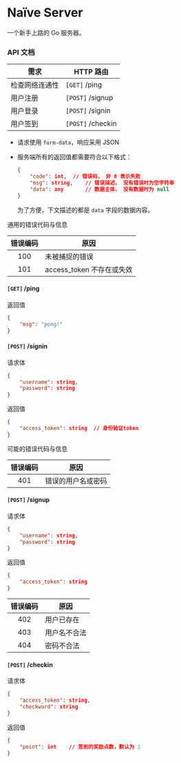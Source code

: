 # Naïve Server

一个新手上路的 Go 服务器。

### API 文档

| 需求            | HTTP 路由         |
| -------------- | ----------------- |
| 检查网络连通性   | `[GET]` /ping     |
| 用户注册        | `[POST]` /signup  |
| 用户登录        | `[POST]` /signin  |
| 用户签到        | `[POST]` /checkin |

- 请求使用 `form-data`，响应采用 JSON

- 服务端所有的返回值都需要符合以下格式：

  ```json
  {
      "code": int,	// 错误码， 非 0 表示失败
      "msg": string,	// 错误描述， 没有错误时为空字符串
      "data": any		// 数据主体， 没有数据时为 null
  }
  ```

	为了方便，下文描述的都是 `data` 字段的数据内容。

通用的错误代码与信息

| 错误编码 | 原因                     |
| :-----: | ----------------------- |
| 100     | 未被捕捉的错误            |
| 101     | access_token 不存在或失效 |

#### `[GET]` /ping

返回值

```json
{
    "msg": "pong!"
}
```

#### `[POST]` /signin

请求体

```json
{
    "username": string,
    "password": string
}
```

返回值

```json
{
    "access_token": string	// 身份验证token
}
```

可能的错误代码与信息

| 错误编码 | 原因             |
| :-----: | --------------- |
| 401     | 错误的用户名或密码 |

#### `[POST]` /signup

请求体

```json
{
    "username": string,
    "password": string
}
```

返回值

```json
{
    "access_token": string
}
```

| 错误编码 | 原因         |
| :-----: | ----------- |
| 402     | 用户已存在   |
| 403     | 用户名不合法 |
| 404     | 密码不合法   |

#### `[POST]` /checkin

请求体

```json
{
    "access_token": string, 
    "checkword": string
}
```

返回值

```json
{
    "point": int	// 签到的奖励点数，默认为 1
}
```